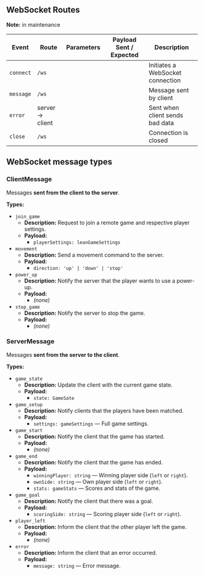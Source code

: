 ## WebSocket Routes

**Note:** in maintenance

| Event     | Route           | Parameters | Payload Sent / Expected | Description                      |
| --------- | --------------- | ---------- | ----------------------- | -------------------------------- |
| `connect` | `/ws`           |            |                         | Initiates a WebSocket connection |
| `message` | `/ws`           |            |                         | Message sent by client           |
| `error`   | server → client |            |                         | Sent when client sends bad data  |
| `close`   | `/ws`           |            |                         | Connection is closed             |

## WebSocket message types

### ClientMessage

Messages **sent from the client to the server**.

**Types:**

- `join_game`
  - **Description:** Request to join a remote game and respective player settings.
  - **Payload:**
    - `playerSettings: leanGameSettings`
- `movement`
  - **Description:** Send a movement command to the server.
  - **Payload:**
    - `direction: 'up' | 'down' | 'stop'`
- `power_up`
  - **Description:** Notify the server that the player wants to use a power-up.
  - **Payload:**
    - _(none)_
- `stop_game`
  - **Description:** Notify the server to stop the game.
  - **Payload:**
    - _(none)_

### ServerMessage

Messages **sent from the server to the client**.

**Types:**

- `game_state`
  - **Description:** Update the client with the current game state.
  - **Payload:**
    - `state: GameSate`
- `game_setup`
  - **Description:** Notify clients that the players have been matched.
  - **Payload:**
    - `settings: gameSettings` — Full game settings.
- `game_start`
  - **Description:** Notify the client that the game has started.
  - **Payload:**
    - _(none)_
- `game_end`
  - **Description:** Notify the client that the game has ended.
  - **Payload:**
    - `winningPlayer: string` — Winning player side (`left` or `right`).
    - `ownSide: string` — Own player side (`left` or `right`).
    - `stats: gameStats` — Scores and stats of the game.
- `game_goal`
  - **Description:** Notify the client that there was a goal.
  - **Payload:**
    - `scoringSide: string` — Scoring player side (`left` or `right`).
- `player_left`
  - **Description:** Inform the client that the other player left the game.
  - **Payload:**
    - _(none)_
- `error`
  - **Description:** Inform the client that an error occurred.
  - **Payload:**
    - `message: string` — Error message.
